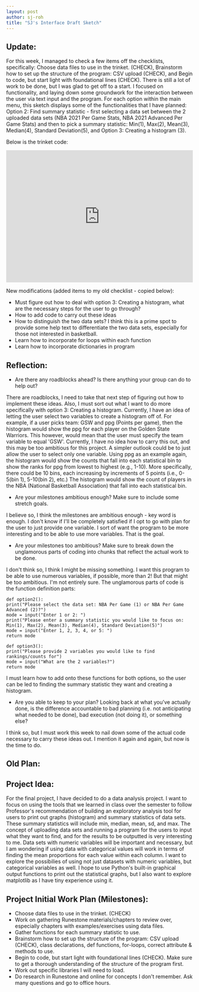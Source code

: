 ```yaml
---
layout: post
author: sj-roh
title: "SJ's Interface Draft Sketch"
---
```



## Update:

For this week, I managed to check a few items off the checklists, specifically: Choose data files to use in the trinket. (CHECK), 
Brainstorm how to set up the structure of the program: CSV upload (CHECK), and Begin to code, but start light with foundational lines (CHECK).
There is still a lot of work to be done, but I was glad to get off to a start. I focused on functionality, and laying down some groundwork for 
the interaction between the user via text input and the program. For each option within the main menu, this sketch displays some of the functionalities 
that I have planned: Option 2: Find summary statistic - first selecting a data set between the 2 uploaded data sets (NBA 2021 Per Game Stats, NBA 2021 Advanced Per Game Stats) and then to pick a summary statistic: Min(1), Max(2), Mean(3), Median(4), Standard Deviation(5), and Option 3: Creating a histogram (3). 

Below is the trinket code:

<iframe src="https://trinket.io/embed/python3/530954b1a4" width="100%" height="356" frameborder="0" marginwidth="0" marginheight="0" allowfullscreen></iframe>

New modifications (added items to my old checklist - copied below):
- Must figure out how to deal with option 3: Creating a histogram, what are the necessary steps for the user to go through?
- How to add code to carry out these ideas
- How to distinguish the two data sets? I think this is a prime spot to provide some help text to differentiate the two data sets, especially for those not interested in basketball. 
- Learn how to incorporate for loops within each function 
- Learn how to incorporate dictionaries in program

## Reflection:

- Are there any roadblocks ahead? Is there anything your group can do to help out?

There are roadblocks, I need to take that next step of figuring out how to implement these ideas. Also, I must sort out what I want to do more specifically with option 3: Creating a histogram. Currently, I have an idea of letting the user select two variables to create a histogram off of. For example, if a user picks team: GSW and ppg (Points per game), then the histogram would show the ppg for each player on the Golden State Warriors. This however, would mean that the user must specify the team variable to equal 'GSW'. Currently, I have no idea how to carry this out, and this may be too ambitious for this project. A simpler outlook could be to just allow the user to select only one variable. Using ppg as an example again, the histogram would show the counts that fall into each statistical bin to show the ranks for ppg from lowest to highest (e.g., 1-10). More specifically, there could be 10 bins, each increasing by increments of 5 points (i.e., 0-5(bin 1), 5-10(bin 2), etc.) The histogram would show the count of players in the NBA (National Basketball Association) that fall into each statistical bin. 

- Are your milestones ambitious enough? Make sure to include some stretch goals.

I believe so, I think the milestones are ambitious enough - key word is enough. I don't know if I'll be completely satisfied if I opt to go with plan for the user to just provide one variable. I sort of want the program to be more interesting and to be able to use more variables. That is the goal.  

- Are your milestones too ambitious? Make sure to break down the unglamorous parts of coding into chunks that reflect the actual work to be done.

I don't think so, I think I might be missing something. I want this program to be able to use numerous variables, if possible, more than 2! But that might be too 
ambitious. I'm not entirely sure. The unglamorous parts of code is the function definition parts:

`def option2():`  
  `print("Please select the data set: NBA Per Game (1) or NBA Per Game Advanced (2)?")`  
  `mode = input("Enter 1 or 2: ")`  
  `print("Please enter a summary statistic you would like to focus on: Min(1), Max(2), Mean(3), Median(4), Standard Deviation(5)")`  
  `mode = input("Enter 1, 2, 3, 4, or 5: ")`  
  `return mode`
  
`def option3():`  
   `print("Please provide 2 variables you would like to find rankings/counts for")`  
  `mode = input("What are the 2 variables?")`  
  `return mode`  
    
I must learn how to add onto these functions for both options, so the user can be led to finding the summary statistic they want and creating a histogram. 

- Are you able to keep to your plan? Looking back at what you’ve actually done, is the difference accountable to bad planning (i.e. not anticipating what needed to be done), bad execution (not doing it), or something else?

I think so, but I must work this week to nail down some of the actual code necessary to carry these ideas out. I mention it again and again, but now is the time to do. 

## Old Plan:

## Project Idea:

For the final project, I have decided to do a data analysis project. I want to focus on using the tools that we learned in class over the semester to follow
Professor's recommendation of building an exploratory analysis tool for users to print out graphs (histogram) and summary statistics of data sets. These summary
statistics will include min, median, mean, sd, and max. The concept of uploading data sets and running a program for the users to input what they want to find, 
and for the results to be outputted is very interesting to me. Data sets with numeric variables will be important and necessary, but I am wondering if using data 
with categorical values will work in terms of finding the mean proportions for each value within each column. I want to explore the possibilies of using not just 
datasets with numeric variables, but categorical variables as well. I hope to use Python's built-in graphical output functions to print out the statistical graphs, 
but I also want to explore matplotlib as I have tiny experience using it. 

## Project Initial Work Plan (Milestones):

- Choose data files to use in the trinket. (CHECK)
- Work on gathering Runestone materials/chapters to review over, especially chapters with examples/exercises using data files.
- Gather functions for each summary statistic to use. 
- Brainstorm how to set up the structure of the program: CSV upload (CHECK), class declarations, def functions, for-loops, correct attribute & methods to use.
- Begin to code, but start light with foundational lines (CHECK). Make sure to get a thorough understanding of the structure of the program first. 
- Work out specific libraries I will need to load. 
- Do research in Runestone and online for concepts I don't remember. Ask many questions and go to office hours. 
